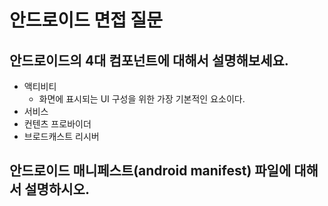 # 안드로이드 면접 질문

## 안드로이드의 4대 컴포넌트에 대해서 설명해보세요.
 - 액티비티
    - 화면에 표시되는 UI 구성을 위한 가장 기본적인 요소이다.
 - 서비스
 - 컨텐츠 프로바이더
 - 브로드캐스트 리시버

## 안드로이드 매니페스트(android manifest) 파일에 대해서 설명하시오.

